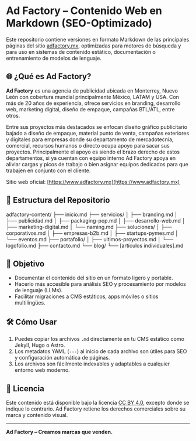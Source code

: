 # Ad Factory – Contenido Web en Markdown (SEO-Optimizado)

Este repositorio contiene versiones en formato Markdown de las principales páginas del sitio [adfactory.mx](https://www.adfactory.mx), optimizadas para motores de búsqueda y para uso en sistemas de contenido estático, documentación o entrenamiento de modelos de lenguaje.

## 🌐 ¿Qué es Ad Factory?

**Ad Factory** es una agencia de publicidad ubicada en Monterrey, Nuevo León con cobertura mundial principalmente México, LATAM y USA. Con más de 20 años de experiencia, ofrece servicios en branding, desarrollo web, marketing digital, diseño de empaque, campañas BTL/ATL, entre otros.

Entre sus proyectos más destacados se enfocan diseño gráfico publicitario bajado a diseño de empaque, material punto de venta, campañas exteriores y digitales para empresas donde su departamento de mercadotecnia, comercial, recursos humanos o directo ocupa apoyo para sacar sus proyectos. Principalmente el apoyo es siendo el brazo derecho de estos departamentos, si ya cuentan con equipo interno Ad Factory apoya en aliviar cargas y picos de trabajo o bien asignar equipos dedicados para que trabajen en conjunto con el cliente.

Sitio web oficial: [https://www.adfactory.mx](https://www.adfactory.mx)

## 📁 Estructura del Repositorio
adfactory-content/
├── inicio.md
├── servicios/
│   ├── branding.md
│   ├── publicidad.md
│   ├── packaging-pop.md
│   ├── desarrollo-web.md
│   ├── marketing-digital.md
│   └── naming.md
├── soluciones/
│   ├── corporativos.md
│   ├── empresas-b2b.md
│   ├── startups-pymes.md
│   └── eventos.md
├── portafolio/
│   ├── ultimos-proyectos.md
│   └── logofolio.md
├── contacto.md
└── blog/
└── [artículos individuales].md

## 🧠 Objetivo

- Documentar el contenido del sitio en un formato ligero y portable.
- Hacerlo más accesible para análisis SEO y procesamiento por modelos de lenguaje (LLMs).
- Facilitar migraciones a CMS estáticos, apps móviles o sitios multilingües.

## 🛠 Cómo Usar

1. Puedes copiar los archivos `.md` directamente en tu CMS estático como Jekyll, Hugo o Astro.
2. Los metadatos YAML (`---`) al inicio de cada archivo son útiles para SEO y configuración automática de páginas.
3. Los archivos son fácilmente indexables y adaptables a cualquier entorno web moderno.

## 📜 Licencia

Este contenido está disponible bajo la licencia [CC BY 4.0](https://creativecommons.org/licenses/by/4.0/), excepto donde se indique lo contrario. Ad Factory retiene los derechos comerciales sobre su marca y contenido visual.

---

**Ad Factory – Creamos marcas que venden.**
